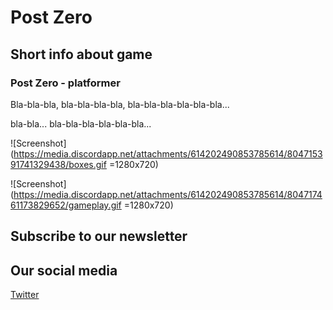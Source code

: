 <html><head>
<!-- Google Tag Manager -->
<script>(function(w,d,s,l,i){w[l]=w[l]||[];w[l].push({'gtm.start':
new Date().getTime(),event:'gtm.js'});var f=d.getElementsByTagName(s)[0],
j=d.createElement(s),dl=l!='dataLayer'?'&l='+l:'';j.async=true;j.src=
'https://www.googletagmanager.com/gtm.js?id='+i+dl;f.parentNode.insertBefore(j,f);
})(window,document,'script','dataLayer','GTM-PJ9DT2C');</script>
<!-- End Google Tag Manager -->
<title>PostZero - pikeperchgs</title>
</head></html>
<body>
<!-- Google Tag Manager (noscript) -->
<noscript><iframe src="https://www.googletagmanager.com/ns.html?id=GTM-PJ9DT2C"
height="0" width="0" style="display:none;visibility:hidden"></iframe></noscript>
<!-- End Google Tag Manager (noscript) -->
</body>

# Post Zero

## Short info about game

### Post Zero - platformer

Bla-bla-bla, bla-bla-bla-bla, bla-bla-bla-bla-bla-bla...

bla-bla... bla-bla-bla-bla-bla-bla...

![Screenshot](https://media.discordapp.net/attachments/614202490853785614/804715391741329438/boxes.gif =1280x720)


![Screenshot](https://media.discordapp.net/attachments/614202490853785614/804717461173829652/gameplay.gif =1280x720)

## Subscribe to our newsletter
<!-- SubFormScr -->
<script src="//web.webformscr.com/apps/fc3/build/loader.js" sp-form-id="62f228c7347a02cb854c06ea84e5f4dfa0294926728b208a8d24f2b81eacf519"></script>
<!-- /SubFormScr -->

## Our social media
[Twitter](https://twitter.com/pikeperchgs)



<script type="text/javascript" src="accets/sys/js/jquery-3.5.1.js"></script>
